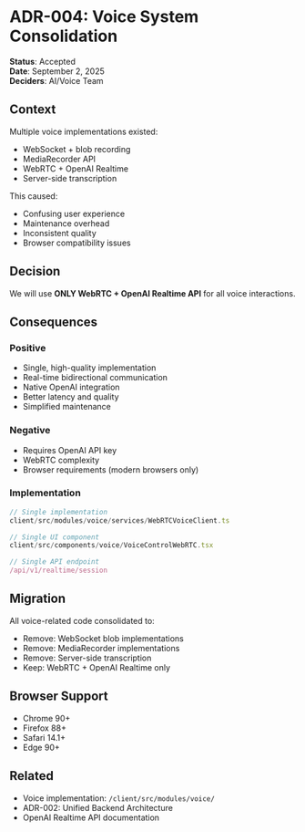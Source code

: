# ADR-004: Voice System Consolidation

**Status**: Accepted  
**Date**: September 2, 2025  
**Deciders**: AI/Voice Team

## Context

Multiple voice implementations existed:
- WebSocket + blob recording
- MediaRecorder API
- WebRTC + OpenAI Realtime
- Server-side transcription

This caused:
- Confusing user experience
- Maintenance overhead
- Inconsistent quality
- Browser compatibility issues

## Decision

We will use **ONLY WebRTC + OpenAI Realtime API** for all voice interactions.

## Consequences

### Positive
- Single, high-quality implementation
- Real-time bidirectional communication
- Native OpenAI integration
- Better latency and quality
- Simplified maintenance

### Negative
- Requires OpenAI API key
- WebRTC complexity
- Browser requirements (modern browsers only)

### Implementation

```typescript
// Single implementation
client/src/modules/voice/services/WebRTCVoiceClient.ts

// Single UI component
client/src/components/voice/VoiceControlWebRTC.tsx

// Single API endpoint
/api/v1/realtime/session
```

## Migration

All voice-related code consolidated to:
- Remove: WebSocket blob implementations
- Remove: MediaRecorder implementations  
- Remove: Server-side transcription
- Keep: WebRTC + OpenAI Realtime only

## Browser Support

- Chrome 90+
- Firefox 88+
- Safari 14.1+
- Edge 90+

## Related
- Voice implementation: `/client/src/modules/voice/`
- ADR-002: Unified Backend Architecture
- OpenAI Realtime API documentation